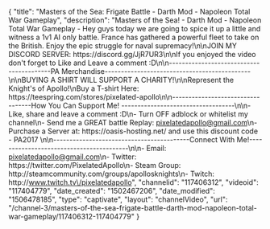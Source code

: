 {
    "title": "Masters of the Sea: Frigate Battle - Darth Mod - Napoleon Total War Gameplay",
    "description": "Masters of the Sea! - Darth Mod - Napoleon Total War Gameplay - Hey guys today we are going to spice it up a little and witness a 1v1 AI only battle. France has gathered a powerful fleet to take on the British. Enjoy the epic struggle for naval supremacy!\n\nJOIN MY DISCORD SERVER: https:\/\/discord.gg\/JjR7UR3\n\nIf you enjoyed the video don't forget to Like and Leave a comment :D\n\n-----------------------------------------PA Merchandise---------------------------------------------\n\nBUYING A SHIRT WILL SUPPORT A CHARITY!\n\nRepresent the Knight's of Apollo!\nBuy a T-shirt Here: https:\/\/teespring.com\/stores\/pixelated-apollo\n\n----------------------------------How You Can Support Me! -----------------------------------\n\n- Like, share and leave a comment :D\n- Turn OFF adblock or whitelist my channel\n- Send me a GREAT battle Replay: pixelatedapollo@gmail.com\n- Purchase a Server at: https:\/\/oasis-hosting.net\/ and use this discount code - PA2017 \n\n------------------------------------------Connect With Me!-----------------------------------------\n\n- Email: pixelatedapollo@gmail.com\n- Twitter: https:\/\/twitter.com\/PixelatedApollo\n- Steam Group:  http:\/\/steamcommunity.com\/groups\/apollosknights\n- Twitch: http:\/\/www.twitch.tv\/pixelatedapollo",
    "channelid": "117406312",
    "videoid": "117404779",
    "date_created": "1502467206",
    "date_modified": "1506478185",
    "type": "captivate",
    "layout": "channelVideo",
    "url": "\/channel-3\/masters-of-the-sea-frigate-battle-darth-mod-napoleon-total-war-gameplay\/117406312-117404779"
}